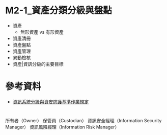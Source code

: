 # M2-1_資產分類分級與盤點
- 資產
  - 無形資產 vs 有形資產 
- 資產清冊
- 資產盤點
- 資產管理
- 異動檢核
- 資產|資訊分級的主要目標


# 參考資料
- [資訊系統分級與資安防護基準作業規定](https://moda.gov.tw/ACS/laws/guide/not-applicable/1341)

# 
所有者（Owner）
保管員（Custodian）
資訊安全經理（Information Security Manager）
資訊風險經理（Information Risk Manager）
